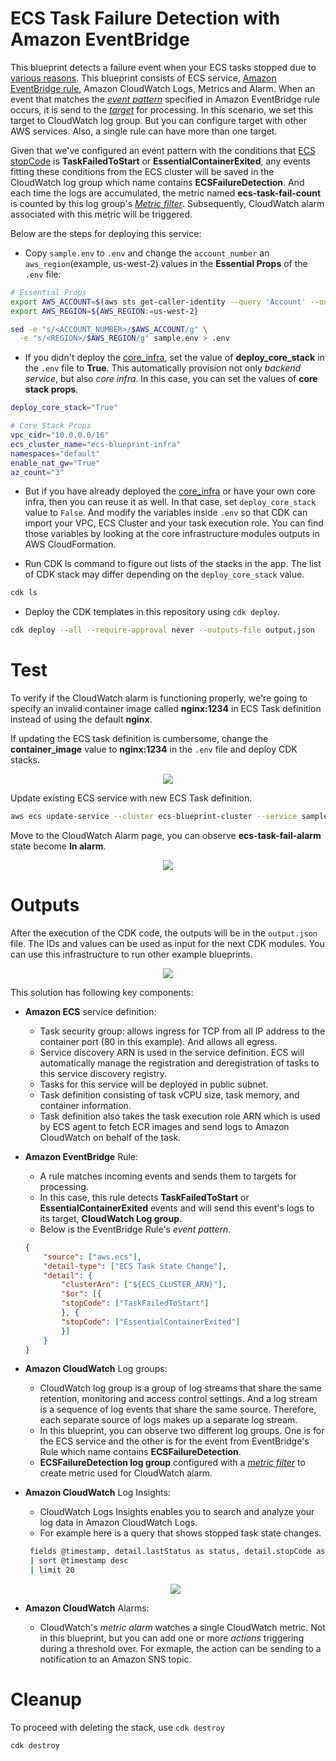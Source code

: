 # ECS Task Failure Detection with Amazon EventBridge

This blueprint detects a failure event when your ECS tasks stopped due to [various reasons](https://docs.aws.amazon.com/AmazonECS/latest/userguide/stopped-task-error-codes.html). This blueprint consists of ECS service, [Amazon EventBridge rule](https://docs.aws.amazon.com/eventbridge/latest/userguide/eb-rules.html), Amazon CloudWatch Logs, Metrics and Alarm. When an event that matches the [*event pattern*](https://docs.aws.amazon.com/eventbridge/latest/userguide/eb-event-patterns.html) specified in Amazon EventBridge rule occurs, it is send to the [*target*](https://docs.aws.amazon.com/eventbridge/latest/userguide/eb-targets.html) for processing. In this scenario, we set this target to CloudWatch log group. But you can configure target with other AWS services. Also, a single rule can have more than one target.

Given that we've configured an event pattern with the conditions that [ECS stopCode](https://docs.aws.amazon.com/AmazonECS/latest/APIReference/API_Task.html#:~:text=Required%3A%20No-,stopCode,-The%20stop%20code) is **TaskFailedToStart** or **EssentialContainerExited**, any events fitting these conditions from the ECS cluster will be saved in the CloudWatch log group which name contains **ECSFailureDetection**. And each time the logs are accumulated, the metric named **ecs-task-fail-count** is counted by this log group's [*Metric filter*](https://docs.aws.amazon.com/AmazonCloudWatch/latest/logs/CreateMetricFilterProcedure.html). Subsequently, CloudWatch alarm associated with this metric will be triggered. 

Below are the steps for deploying this service:

* Copy `sample.env` to `.env` and change the `account_number` an `aws_region`(example, us-west-2) values in the **Essential Props** of the `.env` file:
```bash
# Essential Props
export AWS_ACCOUNT=$(aws sts get-caller-identity --query 'Account' --output text)
export AWS_REGION=${AWS_REGION:=us-west-2}

sed -e "s/<ACCOUNT_NUMBER>/$AWS_ACCOUNT/g" \
  -e "s/<REGION>/$AWS_REGION/g" sample.env > .env
```

* If you didn't deploy the [core_infra](../core_infra/README.md), set the value of **deploy_core_stack** in the `.env` file to **True**. This automatically provision not only *backend service*, but also *core infra*. In this case, you can set the values of **core stack props**.
```bash
deploy_core_stack="True"

# Core Stack Props
vpc_cidr="10.0.0.0/16"
ecs_cluster_name="ecs-blueprint-infra"
namespaces="default"
enable_nat_gw="True"
az_count="3"
```

* But if you have already deployed the [core_infra](../core_infra/README.md) or have your own core infra, then you can reuse it as well. In that case, set `deploy_core_stack` value to `False`. And modify the variables inside `.env` so that CDK can import your VPC, ECS Cluster and your task execution role. You can find those variables by looking at the core infrastructure modules outputs in AWS CloudFormation.

* Run CDK ls command to figure out lists of the stacks in the app. The list of CDK stack may differ depending on the `deploy_core_stack` value.
```bash
cdk ls
```

* Deploy the CDK templates in this repository using `cdk deploy`.
```bash
cdk deploy --all --require-approval never --outputs-file output.json
```

# Test
To verify if the CloudWatch alarm is functioning properly, we're going to specify an invalid container image called **nginx:1234** in ECS Task definition instead of using the default **nginx**.

If updating the ECS task definition is cumbersome, change the **container_image** value to **nginx:1234** in the `.env` file and deploy CDK stacks.

<p align="center">
  <img src="../../docs/event-bridge-associated-service-task-definition.png"/>
</p>

Update existing ECS service with new ECS Task definition.
```bash
aws ecs update-service --cluster ecs-blueprint-cluster --service sample-service --task-definition EventBridgeAssociatedTask --region ${AWS_REGION}
```

Move to the CloudWatch Alarm page, you can observe **ecs-task-fail-alarm** state become **In alarm**.

<p align="center">
  <img src="../../docs/event-bridge-associated-service-cw-alarm.png"/>
</p>

# Outputs
After the execution of the CDK code, the outputs will be in the `output.json` file. The IDs and values can be used as input for the next CDK modules. You can use this infrastructure to run other example blueprints.


<p align="center">
  <img src="../../docs/event-bridge-associated-service.png"/>
</p>

This solution has following key components:

* **Amazon ECS** service definition:
    * Task security group: allows ingress for TCP from all IP address to the container port (80 in this example). And allows all egress.
    * Service discovery ARN is used in the service definition. ECS will automatically manage the registration and deregistration of tasks to this service discovery registry.
    * Tasks for this service will be deployed in public subnet.
    * Task definition consisting of task vCPU size, task memory, and container information.
    * Task definition also takes the task execution role ARN which is used by ECS agent to fetch ECR images and send logs to Amazon CloudWatch on behalf of the task.
* **Amazon EventBridge** Rule:
    * A rule matches incoming events and sends them to targets for processing.
    * In this case, this rule detects **TaskFailedToStart** or **EssentialContainerExited** events and will send this event's logs to its target, **CloudWatch Log group**.
    * Below is the EventBridge Rule's *event pattern*.
    ```json
    {
        "source": ["aws.ecs"],
        "detail-type": ["ECS Task State Change"],
        "detail": {
            "clusterArn": ["${ECS_CLUSTER_ARN}"],
            "$or": [{
            "stopCode": ["TaskFailedToStart"]
            }, {
            "stopCode": ["EssentialContainerExited"]
            }]
        }
    }
    ```
* **Amazon CloudWatch** Log groups:
    * CloudWatch log group is a group of log streams that share the same retention, monitoring and access control settings. And a log stream is a sequence of log events that share the same source. Therefore, each separate source of logs makes up a separate log stream.
    * In this blueprint, you can observe two different log groups. One is for the ECS service and the other is for the event from EventBridge's Rule which name contains **ECSFailureDetection**.
    * **ECSFailureDetection log group** configured with a [*metric filter*](https://docs.aws.amazon.com/AmazonCloudWatch/latest/monitoring/Create_alarm_log_group_metric_filter.html) to create metric used for CloudWatch alarm.
* **Amazon CloudWatch** Log Insights:
   * CloudWatch Logs Insights enables you to search and analyze your log data in Amazon CloudWatch Logs.
   * For example here is a query that shows stopped task state changes.

   ```bash
    fields @timestamp, detail.lastStatus as status, detail.stopCode as stopCode, detail.stoppedReason as stoppedReason
    | sort @timestamp desc
    | limit 20
   ``` 
   <p align="center">
      <img src="../../docs/event-bridge-associated-service-log-insights.png"/>
   </p>
   
* **Amazon CloudWatch** Alarms:
   * CloudWatch's *metric alarm* watches a single CloudWatch metric. Not in this blueprint, but you can add one or more *actions* triggering during a threshold over. For exmaple, the action can be sending to a notification to an Amazon SNS topic. 

# Cleanup
To proceed with deleting the stack, use `cdk destroy`
```bash
cdk destroy
```
